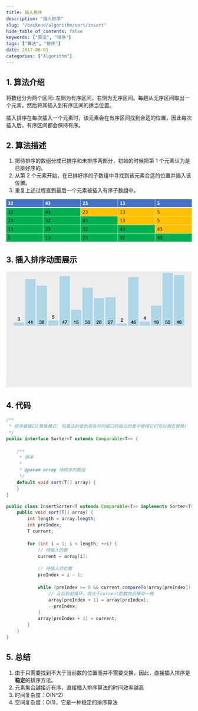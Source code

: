 ```yaml
---
title: 插入排序
description: "插入排序"
slug: "/backend/algorithm/sort/insert"
hide_table_of_contents: false
keywords: ["算法", "排序"]
tags: ["算法", "排序"]
date: 2017-08-01
categories: ["Algorithm"]
---
```


## 1. 算法介绍
将数组分为两个区间: 左侧为有序区间，右侧为无序区间。每趟从无序区间取出一个元素，然后将其插入到有序区间的适当位置。

插入排序在每次插入一个元素时，该元素会在有序区间找到合适的位置，因此每次插入后，有序区间都会保持有序。

## 2. 算法描述
1. 把待排序的数组分成已排序和未排序两部分，初始的时候把第 1 个元素认为是已排好序的。
2. 从第 2 个元素开始，在已排好序的子数组中寻找到该元素合适的位置并插入该位置。
3. 重复上述过程直到最后一个元素被插入有序子数组中。

![insert](img/insert.png)

## 3. 插入排序动图展示

![insert](img/insert.gif)

## 4. 代码

```java
/**
 * 排序器接口(策略模式: 将算法封装到具有共同接口的独立的类中使得它们可以相互替换)
 */
public interface Sorter<T extends Comparable<T>> {

    /**
     * 排序
     *
     * @param array 待排序的数组
     */
    default void sort(T[] array) {
    }
}
```

```java
public class InsertSorter<T extends Comparable<T>> implements Sorter<T> {
    public void sort(T[] array) {
        int length = array.length;
        int preIndex;
        T current;

        for (int i = 1; i < length; ++i) {
            // 待插入的数
            current = array[i];

            // 待插入的位置
            preIndex = i - 1;

            while (preIndex >= 0 && current.compareTo(array[preIndex]) < 0) {
                // 从后到前循环，将大于current的数向后移动一格
                array[preIndex + 1] = array[preIndex];
                --preIndex;
            }
            array[preIndex + 1] = current;
        }
    }
}
```

## 5. 总结
1. 由于只需要找到不大于当前数的位置而并不需要交换，因此，直接插入排序是**稳定**的排序方法。
2. 元素集合越接近有序，直接插入排序算法的时间效率越高
3. 时间复杂度：O(N^2)
4. 空间复杂度：O(1)，它是一种稳定的排序算法
